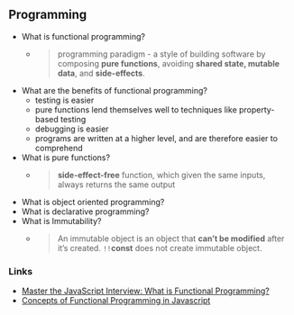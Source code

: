 ## Programming

* What is functional programming?
    * > programming paradigm - a style of building software by composing **pure functions**, avoiding **shared state, mutable data**, and **side-effects**.
* What are the benefits of functional programming?
    * testing is easier
    * pure functions lend themselves well to techniques like property-based testing
    * debugging is easier
    * programs are written at a higher level, and are therefore easier to comprehend
* What is pure functions?
    * > **side-effect-free** function, which given the same inputs, always returns the same output
* What is object oriented programming?
* What is declarative programming?
* What is Immutability?
    * > An immutable object is an object that **can’t be modified** after it’s created. `!!`**const** does not create immutable object.

### Links
* [Master the JavaScript Interview: What is Functional Programming?](https://medium.com/javascript-scene/master-the-javascript-interview-what-is-functional-programming-7f218c68b3a0)
* [Concepts of Functional Programming in Javascript](https://medium.com/the-renaissance-developer/concepts-of-functional-programming-in-javascript-6bc84220d2aa#fa29)
